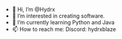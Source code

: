 - 👋 Hi, I’m @Hydrx
- 👀 I’m interested in creating software.
- 🌱 I’m currently learning Python and Java
- 📫 How to reach me: 
     Discord: hydrxblaze
